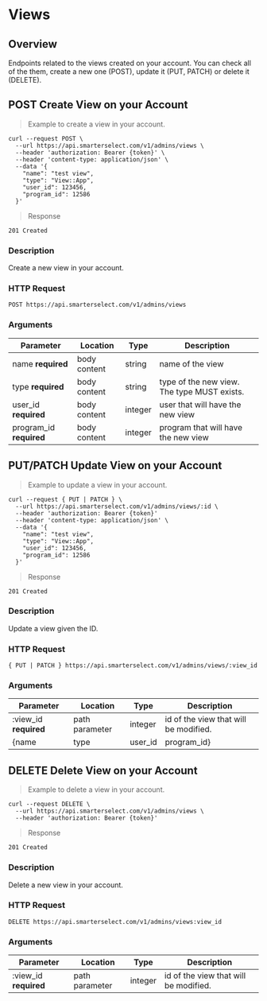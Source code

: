 # Views

## Overview

Endpoints related to the views created on your account. You can check all of the them, create a new one (POST), update it (PUT, PATCH) or delete it (DELETE).

## POST Create View on your Account

> Example to create a view in your account.

```shell
curl --request POST \
  --url https://api.smarterselect.com/v1/admins/views \
  --header 'authorization: Bearer {token}' \
  --header 'content-type: application/json' \
  --data '{
    "name": "test view",
    "type": "View::App",
    "user_id": 123456,
    "program_id": 12586
  }'
```

> Response

```shell
201 Created
```

### Description

Create a new view in your account.

### HTTP Request

`POST https://api.smarterselect.com/v1/admins/views`

### Arguments

| Parameter | Location | Type | Description
| --------- | -------- | ---- | -----------
| name <strong class="required">required</strong> | body content | string | name of the view
| type <strong class="required">required</strong> | body content | string | type of the new view. The type MUST exists.
| user_id <strong class="required">required</strong> | body content | integer | user that will have the new view
| program_id <strong class="required">required</strong> | body content | integer | program that will have the new view

## PUT/PATCH Update View on your Account

> Example to update a view in your account.

```shell
curl --request { PUT | PATCH } \
  --url https://api.smarterselect.com/v1/admins/views/:id \
  --header 'authorization: Bearer {token}'
  --header 'content-type: application/json' \
  --data '{
    "name": "test view",
    "type": "View::App",
    "user_id": 123456,
    "program_id": 12586
  }'

```

> Response

```shell
201 Created
```

### Description

Update a view given the ID.

### HTTP Request

`{ PUT | PATCH } https://api.smarterselect.com/v1/admins/views/:view_id`

### Arguments

| Parameter | Location | Type | Description
| --------- | -------- | ---- | -----------
| :view_id <strong class="required">required</strong> | path parameter | integer | id of the view that will be modified.
| {name | type | user_id | program_id} | body request | string | parameters that want to be changed

## DELETE Delete View on your Account

> Example to delete a view in your account.

```shell
curl --request DELETE \
  --url https://api.smarterselect.com/v1/admins/views \
  --header 'authorization: Bearer {token}'
```

> Response

```shell
201 Created
```

### Description

Delete a new view in your account.

### HTTP Request

`DELETE https://api.smarterselect.com/v1/admins/views:view_id`

### Arguments

| Parameter | Location | Type | Description
| --------- | -------- | ---- | -----------
| :view_id <strong class="required">required</strong> | path parameter | integer | id of the view that will be modified.
